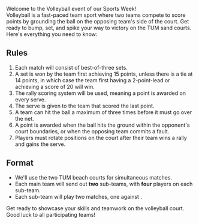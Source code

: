 Welcome to the Volleyball event of our Sports Week!\
Volleyball is a fast-paced team sport where two teams compete to score points by grounding the ball on the opposing team's side of the court.
Get ready to bump, set, and spike your way to victory on the TUM sand courts.\
Here's everything you need to know:

## Rules

1. Each match will consist of best-of-three sets.
2. A set is won by the team first achieving 15 points, unless there is a tie at 14 points, in which case the team first having a 2-point-lead or achieving a score of 20 will win.
3. The rally scoring system will be used, meaning a point is awarded on every serve.
4. The serve is given to the team that scored the last point.
5. A team can hit the ball a maximum of three times before it must go over the net.
6. A point is awarded when the ball hits the ground within the opponent's court boundaries, or when the opposing team commits a fault.
7. Players must rotate positions on the court after their team wins a rally and gains the serve.

## Format

- We'll use the two TUM beach courts for simultaneous matches.
- Each main team will send out **two** sub-teams, with **four** players on each sub-team.
- Each sub-team will play two matches, one against .

Get ready to showcase your skills and teamwork on the volleyball court. Good luck to all participating teams!
